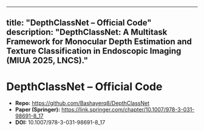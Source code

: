

---
title: "DepthClassNet – Official Code"
description: "DepthClassNet: A Multitask Framework for Monocular Depth Estimation and Texture Classification in Endoscopic Imaging (MIUA 2025, LNCS)."
---
# DepthClassNet – Official Code
- **Repo:** https://github.com/Bashayerq8/DepthClassNet  
- **Paper (Springer):** https://link.springer.com/chapter/10.1007/978-3-031-98691-8_17  
- **DOI:** 10.1007/978-3-031-98691-8_17
